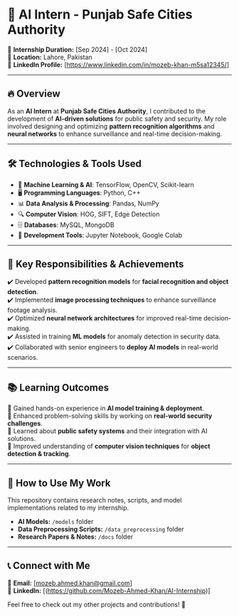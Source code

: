# 🏢 AI Intern - Punjab Safe Cities Authority

🚀 **Internship Duration:** [Sep 2024] - [Oct 2024]  
📍 **Location:** Lahore, Pakistan  
🔗 **LinkedIn Profile:** [https://www.linkedin.com/in/mozeb-khan-m5sa12345/]  

---

## 🔥 Overview

As an **AI Intern** at **Punjab Safe Cities Authority**, I contributed to the development of **AI-driven solutions** for public safety and security. My role involved designing and optimizing **pattern recognition algorithms** and **neural networks** to enhance surveillance and real-time decision-making.

---

## 🛠 Technologies & Tools Used

- 🧠 **Machine Learning & AI**: TensorFlow, OpenCV, Scikit-learn  
- 🖥 **Programming Languages**: Python, C++  
- 📊 **Data Analysis & Processing**: Pandas, NumPy  
- 🔍 **Computer Vision**: HOG, SIFT, Edge Detection  
- 🗄 **Databases**: MySQL, MongoDB  
- 🚀 **Development Tools**: Jupyter Notebook, Google Colab  

---

## 📌 Key Responsibilities & Achievements  

✔️ Developed **pattern recognition models** for **facial recognition and object detection**.  
✔️ Implemented **image processing techniques** to enhance surveillance footage analysis.  
✔️ Optimized **neural network architectures** for improved real-time decision-making.  
✔️ Assisted in training **ML models** for anomaly detection in security data.  
✔️ Collaborated with senior engineers to **deploy AI models** in real-world scenarios.  

---

## 📚 Learning Outcomes  

🔹 Gained hands-on experience in **AI model training & deployment**.  
🔹 Enhanced problem-solving skills by working on **real-world security challenges**.  
🔹 Learned about **public safety systems** and their integration with AI solutions.  
🔹 Improved understanding of **computer vision techniques** for **object detection & tracking**.  

---

## 📂 How to Use My Work  

This repository contains research notes, scripts, and model implementations related to my internship.  
- **AI Models:** `/models` folder  
- **Data Preprocessing Scripts:** `/data_preprocessing` folder  
- **Research Papers & Notes:** `/docs` folder  

---

## 📞 Connect with Me  

📧 **Email:** [mozeb.ahmed.khan@gmail.com]  
🔗 **LinkedIn:** [(https://github.com/Mozeb-Ahmed-Khan/AI-Internship)]  


Feel free to check out my other projects and contributions! 🚀  
